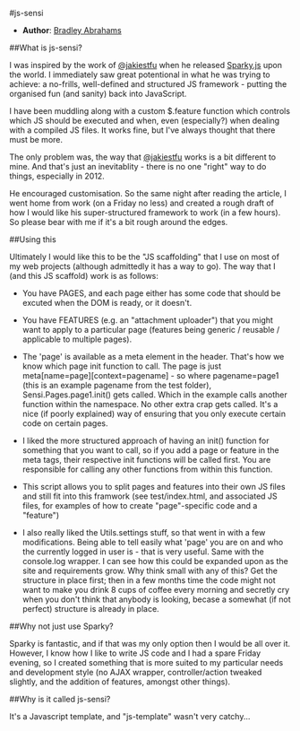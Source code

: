 #js-sensi

* **Author**: [Bradley Abrahams](https://github.com/mrkipling)

##What is js-sensi?

I was inspired by the work of [@jakiestfu](https://github.com/jakiestfu) when he released [Sparky.js](http://sparkyjs.com "Sparky.js homepage") upon the world. I immediately saw great potentional in what he was trying to achieve: a no-frills, well-defined and structured JS framework - putting the organised fun (and sanity) back into JavaScript.

I have been muddling along with a custom $.feature function which controls which JS should be executed and when, even (especially?) when dealing with a compiled JS files. It works fine, but I've always thought that there must be more.

The only problem was, the way that [@jakiestfu](https://github.com/jakiestfu) works is a bit different to mine. And that's just an inevitablity - there is no one "right" way to do things, especially in 2012.

He encouraged customisation. So the same night after reading the article, I went home from work (on a Friday no less) and created a rough draft of how I would like his super-structured framework to work (in a few hours). So please bear with me if it's a bit rough around the edges.

##Using this

Ultimately I would like this to be the "JS scaffolding" that I use on most of my web projects (although admittedly it has a way to go). The way that I (and this JS scaffold) work is as follows:

* You have PAGES, and each page either has some code that should be excuted when the DOM is ready, or it doesn't.

* You have FEATURES (e.g. an "attachment uploader") that you might want to apply to a particular page (features being generic / reusable / applicable to multiple pages).

* The 'page' is available as a meta element in the header. That's how we know which page init function to call. The page is just meta[name=page][context=pagename] - so where pagename=page1 (this is an example pagename from the test folder), Sensi.Pages.page1.init() gets called. Which in the example calls another function within the namespace. No other extra crap gets called. It's a nice (if poorly explained) way of ensuring that you only execute certain code on certain pages.

* I liked the more structured approach of having an init() function for something that you want to call, so if you add a page or feature in the meta tags, their respective init functions will be called first. You are responsible for calling any other functions from within this function.

* This script allows you to split pages and features into their own JS files and still fit into this framwork (see test/index.html, and associated JS files, for examples of how to create "page"-specific code and a "feature")

* I also really liked the Utils.settings stuff, so that went in with a few modifications. Being able to tell easily what 'page' you are on and who the currently logged in user is - that is very useful. Same with the console.log wrapper. I can see how this could be expanded upon as the site and requirements grow. Why think small with any of this? Get the structure in place first; then in a few months time the code might not want to make you drink 8 cups of coffee every morning and secretly cry when you don't think that anybody is looking, becase a somewhat (if not perfect) structure is already in place.

##Why not just use Sparky?

Sparky is fantastic, and if that was my only option then I would be all over it. However, I know how I like to write JS code and I had a spare Friday evening, so I created something that is more suited to my particular needs and development style (no AJAX wrapper, controller/action tweaked slightly, and the addition of features, amongst other things).

##Why is it called js-sensi?

It's a Javascript template, and "js-template" wasn't very catchy...
